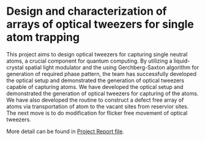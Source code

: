 # Design and characterization of arrays of optical tweezers for single atom trapping
This project aims to design optical tweezers for capturing single neutral atoms, a crucial component for quantum computing. By utilizing a liquid-crystal spatial light modulator and the using Gerchberg-Saxton algorithm for generation of required phase pattern, the team has successfully developed the optical setup and demonstrated the generation of optical tweezers capable of capturing atoms. We have developed the optical setup and demonstrated the generation of optical tweezers for capturing of the atoms. We have also developed the routine to construct a defect free array of atoms via transportation of atom to the vacant sites from reservior sites. The next move is to do modification for flicker free movement of optical tweezers.

More detail can be found in [Project Report file](https://github.com/mayanddangi/BTP_Optical-Tweezers/blob/main/Project%20Report.pdf).
